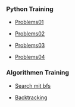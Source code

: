 
### Python Training

- [Problems01](./problems01.ipynb)

- [Problems02](./problems02.ipynb)

- [Problems03](./problems03.ipynb)

- [Problems04](./problems04.ipynb)

### Algorithmen Training

- [Search mit bfs](./search.md)

- [Backtracking](./backtracking.md)



<!-- ### Jugendwettbewerb Informatik - Runde 3

- [Landnahme](./jwinf_R3/landnahme/landnahme.pdf)

- [Auf und Ab](./jwinf_R3/auf_und_ab/auf_und_ab.pdf)  - [Leiterspiel](./jwinf_R3/auf_und_ab/leiterspiel.pdf)

- [Bücherregal](./jwinf_R3/buecherregal/buecherregal.pdf) - Beispieldaten: 
[b1](./jwinf_R3/buecherregal/beispieldaten/buecherregal1.txt) -
[b2](./jwinf_R3/buecherregal/beispieldaten/buecherregal2.txt) -
[b3](./jwinf_R3/buecherregal/beispieldaten/buecherregal3.txt) -
[b4](./jwinf_R3/buecherregal/beispieldaten/buecherregal4.txt) -
[b5](./jwinf_R3/buecherregal/beispieldaten/buecherregal5.txt) -
[b6](./jwinf_R3/buecherregal/beispieldaten/buecherregal6.txt) 

- [Baywatch](./jwinf_R3/baywatch/baywatch.pdf) - Beispieldaten:
  [b1](./jwinf_R3/baywatch/beispieldaten/baywatch1.txt) -
  [b2](./jwinf_R3/baywatch/beispieldaten/baywatch2.txt) -
  [b3](./jwinf_R3/baywatch/beispieldaten/baywatch3.txt) -
  [b4](./jwinf_R3/baywatch/beispieldaten/baywatch4.txt) -
  [b5](./jwinf_R3/baywatch/beispieldaten/baywatch5.txt) -
  [b6](./jwinf_R3/baywatch/beispieldaten/baywatch6.txt) 

- [Wintervorrat](./jwinf_R3/wintervorrat/wintervorrat.pdf) - Beispieldaten:
  [b1](./jwinf_R3/wintervorrat/beispieldaten/wintervorrat1.txt) -
  [b2](./jwinf_R3/wintervorrat/beispieldaten/wintervorrat2.txt) -
  [b3](./jwinf_R3/wintervorrat/beispieldaten/wintervorrat3.txt) -
  [b4](./jwinf_R3/wintervorrat/beispieldaten/wintervorrat4.txt) -
  [b5](./jwinf_R3/wintervorrat/beispieldaten/wintervorrat5.txt) - -->

